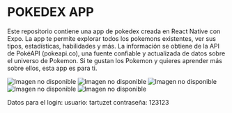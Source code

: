 # POKEDEX APP

Este repositorio contiene una app de pokedex creada en React Native con Expo. La app te permite explorar todos los pokemons existentes, ver sus tipos, estadísticas, habilidades y más. La información se obtiene de la API de PokéAPI (pokeapi.co), una fuente confiable y actualizada de datos sobre el universo de Pokemon. Si te gustan los Pokemon y quieres aprender más sobre ellos, esta app es para ti.


![Imagen no disponible](https://github.com/tartuzet/pokedex/assets/20690869/e72b7158-24e5-44c9-8a0b-b0a0857a9607) 
![Imagen no disponible](https://github.com/tartuzet/pokedex/assets/20690869/155229a2-f556-420a-96bf-f331c155c737)
![Imagen no disponible](https://github.com/tartuzet/pokedex/assets/20690869/e9405611-2c4c-4186-a56b-1f86755a89fc)
![Imagen no disponible](https://github.com/tartuzet/pokedex/assets/20690869/e3721100-9e46-40a1-a2c1-23a3d0581262)
![Imagen no disponible](https://github.com/tartuzet/pokedex/assets/20690869/f1060b88-8277-4e11-b87d-1e4b25f7e3de)


Datos para el login:
usuario: tartuzet 
contraseña: 123123

